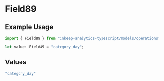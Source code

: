 # Field89

## Example Usage

```typescript
import { Field89 } from "inkeep-analytics-typescript/models/operations";

let value: Field89 = "category_day";
```

## Values

```typescript
"category_day"
```